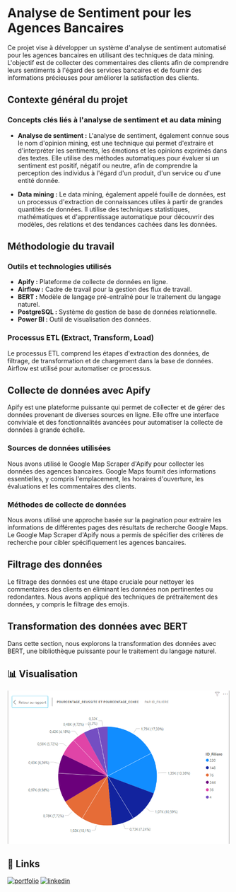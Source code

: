 # Analyse de Sentiment pour les Agences Bancaires

Ce projet vise à développer un système d'analyse de sentiment automatisé pour les agences bancaires en utilisant des techniques de data mining. 
L'objectif est de collecter des commentaires des clients afin de comprendre leurs sentiments à l'égard des services bancaires et de fournir des informations précieuses pour améliorer la satisfaction des clients.

## Contexte général du projet

### Concepts clés liés à l'analyse de sentiment et au data mining

- **Analyse de sentiment :** L'analyse de sentiment, également connue sous le nom d'opinion mining, est une technique qui permet d'extraire et d'interpréter les sentiments, les émotions et les opinions exprimés dans des textes. Elle utilise des méthodes automatiques pour évaluer si un sentiment est positif, négatif ou neutre, afin de comprendre la perception des individus à l'égard d'un produit, d'un service ou d'une entité donnée.

- **Data mining :** Le data mining, également appelé fouille de données, est un processus d'extraction de connaissances utiles à partir de grandes quantités de données. Il utilise des techniques statistiques, mathématiques et d'apprentissage automatique pour découvrir des modèles, des relations et des tendances cachées dans les données.

## Méthodologie du travail

### Outils et technologies utilisés

- **Apify :** Plateforme de collecte de données en ligne.
- **Airflow :** Cadre de travail pour la gestion des flux de travail.
- **BERT :** Modèle de langage pré-entraîné pour le traitement du langage naturel.
- **PostgreSQL :** Système de gestion de base de données relationnelle.
- **Power BI :** Outil de visualisation des données.

### Processus ETL (Extract, Transform, Load)

Le processus ETL comprend les étapes d'extraction des données, de filtrage, de transformation et de chargement dans la base de données. Airflow est utilisé pour automatiser ce processus.

## Collecte de données avec Apify

Apify est une plateforme puissante qui permet de collecter et de gérer des données provenant de diverses sources en ligne. Elle offre une interface conviviale et des fonctionnalités avancées pour automatiser la collecte de données à grande échelle.

### Sources de données utilisées

Nous avons utilisé le Google Map Scraper d'Apify pour collecter les données des agences bancaires. Google Maps fournit des informations essentielles, y compris l'emplacement, les horaires d'ouverture, les évaluations et les commentaires des clients.

### Méthodes de collecte de données

Nous avons utilisé une approche basée sur la pagination pour extraire les informations de différentes pages des résultats de recherche Google Maps. Le Google Map Scraper d'Apify nous a permis de spécifier des critères de recherche pour cibler spécifiquement les agences bancaires.

## Filtrage des données

Le filtrage des données est une étape cruciale pour nettoyer les commentaires des clients en éliminant les données non pertinentes ou redondantes. Nous avons appliqué des techniques de prétraitement des données, y compris le filtrage des emojis.

## Transformation des données avec BERT

Dans cette section, nous explorons la transformation des données avec BERT, une bibliothèque puissante pour le traitement du langage naturel.

## 📊 Visualisation
<img src="https://github.com/FatimaEzzahraElAyadi/Gestion_Notes_Data_Warehouse_Project/blob/master/Images/tauxparidfiliere.PNG">


## 🔗 Links
[![portfolio](https://img.shields.io/badge/my_portfolio-000?style=for-the-badge&logo=ko-fi&logoColor=white)](https://github.com/FatimaEzzahraElAyadi/)
[![linkedin](https://img.shields.io/badge/linkedin-0A66C2?style=for-the-badge&logo=linkedin&logoColor=white)](https://www.linkedin.com/in/fatima-ezzahra-el-ayadi-977bb5196/)
